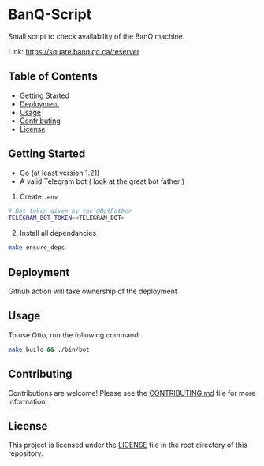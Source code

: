 # BanQ-Script

Small script to check availability of the BanQ machine.

Link: https://square.banq.qc.ca/reserver

## Table of Contents

- [Getting Started](#getting-started)
- [Deployment](#deployment)
- [Usage](#usage)
- [Contributing](#contributing)
- [License](#license)

## Getting Started

- Go (at least version 1.21)
- A valid Telegram bot ( look at the great bot father )

1. Create `.env`

```sh
# Bot token given by the @BotFather
TELEGRAM_BOT_TOKEN=<TELEGRAM_BOT>
```

2. Install all dependancies

```sh
make ensure_deps
```

## Deployment

Github action will take ownership of the deployment

## Usage

To use Otto, run the following command:

```sh
make build && ./bin/bot
```

## Contributing

Contributions are welcome! Please see the [CONTRIBUTING.md](./CONTRIBUTING.md) file for more information.

## License

This project is licensed under the [LICENSE](./LICENSE) file in the root directory of this repository.
